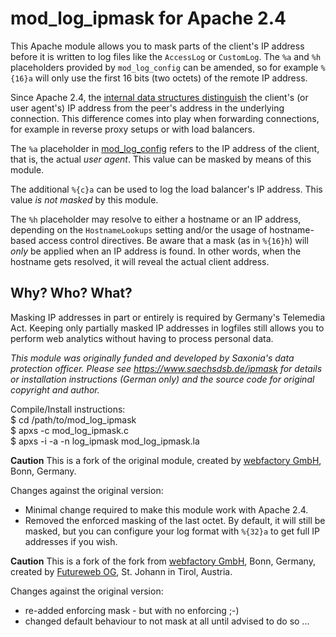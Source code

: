 # mod_log_ipmask for Apache 2.4

This Apache module allows you to mask parts of the client's IP address before
it is written to log files like the `AccessLog` or `CustomLog`. The `%a` and
`%h`  placeholders provided by `mod_log_config` can be amended, so for 
example `%{16}a` will only use the first 16 bits (two octets) of the remote IP
address.

Since Apache 2.4, the [internal data structures distinguish](http://httpd.apache.org/docs/2.4/developer/new_api_2_4.html#upgrading_byfunction)
the client's (or user agent's) IP address from the peer's address in the underlying
connection. This difference comes into play when forwarding connections, for example in reverse
proxy setups or with load balancers.

The `%a` placeholder in [mod_log_config](http://httpd.apache.org/docs/2.4/mod/mod_log_config.html#formats) refers
to the IP address of the client, that is, the actual *user agent*. This value can be masked by means
of this module.

The additional `%{c}a` can be used to log the load balancer's IP address. This value *is not masked* by this module.

The `%h` placeholder may resolve to either a hostname or an IP address, depending on the `HostnameLookups` setting
and/or the usage of hostname-based access control directives. Be aware that a mask (as in `%{16}h`) will *only* be
applied when an IP address is found. In other words, when the hostname gets resolved, it will reveal the actual 
client address.

## Why? Who? What?

Masking IP addresses in part or entirely is required by Germany's Telemedia
Act. Keeping only partially masked IP addresses in logfiles still allows you
to perform web analytics without having to process personal data.

*This module was originally funded and developed by Saxonia's data protection
officer. Please see https://www.saechsdsb.de/ipmask for details or installation
instructions (German only) and the source code for original copyright and 
author.*

Compile/Install instructions:  
$ cd /path/to/mod_log_ipmask  
$ apxs -c mod_log_ipmask.c  
$ apxs -i -a -n log_ipmask mod_log_ipmask.la  

**Caution** This is a fork of the original module, created by 
[webfactory GmbH](https://www.webfactory.de), Bonn, Germany. 

Changes against the original version:

* Minimal change required to make this module work with Apache 2.4.
* Removed the enforced masking of the last octet. By default, it will
  still be masked, but you can configure your log format with `%{32}a`
  to get full IP addresses if you wish.

**Caution** This is a fork of the fork from [webfactory GmbH](https://www.webfactory.de), Bonn, Germany, created by [Futureweb OG](https://www.futureweb.at/), St. Johann in Tirol, Austria.

Changes against the original version:

* re-added enforcing mask - but with no enforcing ;-)
* changed default behaviour to not mask at all until advised to do so ...
